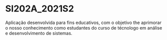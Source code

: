 # SI202A_2021S2
Aplicação desenvolvida para fins educativos, com o objetivo the aprimorar o nosso conhecimento como estudantes do curso de técnologo em análise e desenvolvimento de sistemas.
